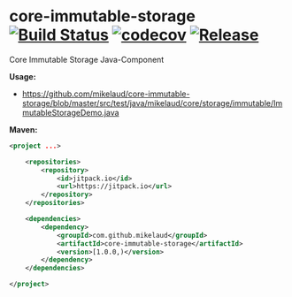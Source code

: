 # core-immutable-storage [![Build Status](https://travis-ci.org/mikelaud/core-immutable-storage.svg?branch=master)](https://travis-ci.org/mikelaud/core-immutable-storage) [![codecov](https://codecov.io/gh/mikelaud/core-immutable-storage/branch/master/graph/badge.svg)](https://codecov.io/gh/mikelaud/core-immutable-storage) [![Release](https://jitpack.io/v/mikelaud/core-immutable-storage.svg)](https://jitpack.io/#mikelaud/core-immutable-storage)

Core Immutable Storage Java-Component

**Usage:**
- https://github.com/mikelaud/core-immutable-storage/blob/master/src/test/java/mikelaud/core/storage/immutable/ImmutableStorageDemo.java

**Maven:**
```XML
<project ...>

	<repositories>
		<repository>
			<id>jitpack.io</id>
			<url>https://jitpack.io</url>
		</repository>
	</repositories>

	<dependencies>
		<dependency>
			<groupId>com.github.mikelaud</groupId>
			<artifactId>core-immutable-storage</artifactId>
			<version>[1.0.0,)</version>
		</dependency>
	</dependencies>

</project>
```
